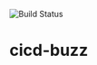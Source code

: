 ![Build Status](https://github.com/JakeHU1/cicd-buzz/workflows/Python%20application/badge.svg)
# cicd-buzz
